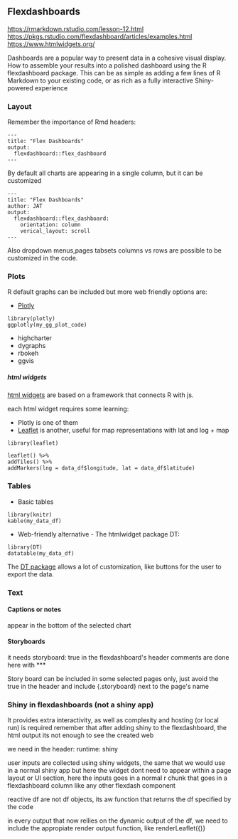 ## Flexdashboards

<https://rmarkdown.rstudio.com/lesson-12.html>
<https://pkgs.rstudio.com/flexdashboard/articles/examples.html>
<https://www.htmlwidgets.org/>

Dashboards are a popular way to present data in a cohesive visual display.
How to assemble your results into a polished dashboard using the R flexdashboard package.
This can be as simple as adding a few lines of R Markdown to your existing code, or as rich as a fully interactive Shiny-powered experience

### Layout

Remember the importance of Rmd headers:
```
---
title: "Flex Dashboards"
output: 
  flexdashboard::flex_dashboard
---
```

By default all charts are appearing in a single column, but it can be customized

```
---
title: "Flex Dashboards"
author: JAT
output: 
  flexdashboard::flex_dashboard:
    orientation: column
    verical_layout: scroll
---
```


Also dropdown menus,pages tabsets columns vs rows are possible to be customized in the code.


### Plots

R default graphs can be included
but more web friendly options are:

* [Plotly](https://plotly.com/r/)

```{r}
library(plotly)
ggplotly(my_gg_plot_code)
```


* highcharter
* dygraphs
* rbokeh
* ggvis

##### html widgets

[html widgets](https://www.htmlwidgets.org/) are based on a framework that connects
R with js.

each html widget requires some learning:

* Plotly is one of them
* [Leaflet](http://rstudio.github.io/leaflet/) is another, useful for map representations with lat and log + map

```{r interactive map with markers example}
library(leaflet)

leaflet() %>%
addTiles() %>%
addMarkers(lng = data_df$longitude, lat = data_df$latitude)
```


### Tables

* Basic tables

```
library(knitr)
kable(my_data_df)
```

* Web-friendly alternative - The htmlwidget package DT:

```
library(DT)
datatable(my_data_df)
```

The [DT package](https://rstudio.github.io/DT/) allows a lot of customization, like buttons for the user to export the data.

### Text

#### Captions or notes 

appear in the bottom of the selected chart

#### Storyboards

it needs storyboard: true in the flexdashboard's header
comments are done here with ***

Story board can be included in some selected pages only, just avoid the true in the header and include {.storyboard} next to the page's name


### Shiny in flexdashboards (not a shiny app)

It provides extra interactivity, as well as complexity and hosting (or local run) is required
remember that after adding shiny to the flexdashboard, the html output its not enough to see the created web

we need in the header: runtime: shiny


user inputs are collected using shiny widgets, the same that we would use in a normal shiny app
but here the widget dont need to appear within a page layout or UI section,
here the inputs goes in a normal r chunk that goes in a flexdashboard column like any other flexdash component

reactive df are not df objects, its aw function that returns the df specified by the code

in every output that now rellies on the dynamic output of the df, we need to include the
appropiate render output function, like renderLeaflet({)}
